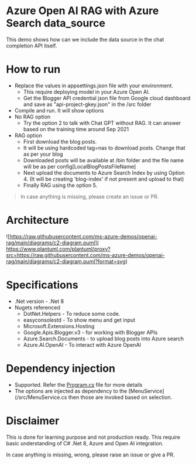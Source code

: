 # Azure Open AI RAG with Azure Search data_source

This demo shows how can we include the data source in the chat completion API itself.

# How to run
- Replace the values in appsettings.json file with your environment.
	- This require deploying model in your Azure Open AI.
	- Get the Blogger API credential json file from Google cloud dashboard and save as "api-project-gkey.json" in the /src folder
- Compile and run. It will show options
- No RAG option
	- Try the option 2 to talk with Chat GPT without RAG. It can answer based on the training time around Sep 2021
- RAG option
	- First download the blog posts.
	- It will be using hardcoded tag=nas to download posts. Change that as per your blog
	- Downloaded posts will be available at /bin folder and the file name will be as per config[LocalBlogPostsFileName]
	- Next upload the documents to Azure Search Index by using Option 4. (It will be creating 'blog-index' if not present and upload to that)
	- Finally RAG using the option 5.

> In case anything is missing, please create an issue or PR.

# Architecture

![https://raw.githubusercontent.com/ms-azure-demos/openai-rag/main/diagrams/c2-diagram.puml]( https://www.plantuml.com/plantuml/proxy?src=https://raw.githubusercontent.com/ms-azure-demos/openai-rag/main/diagrams/c2-diagram.puml?format=svg)

# Specifications

- .Net version - .Net 8
- Nugets referenced
	- DotNet.Helpers - To reduce some code.
	- easyconsolestd - To show menu and get input
	- Microsoft.Extensions.Hosting
	- Google.Apis.Blogger.v3 - for working with Blogger APIs
	- Azure.Search.Documents - to upload blog posts into Azure search
	- Azure.AI.OpenAI - To interact with Azure OpenAI
# Dependency injection

- Supported. Refer the [Program.cs](/src/Program.cs) file for more details
- The options are injected as dependency to the [MenuService](/src/MenuService.cs then those are invoked based on selection. 

# Disclaimer
This is done for learning purpose and not production ready. This require basic understanding of C# .Net 8, Azure and Open AI integration.

In case anything is missing, wrong, please raise an issue or give a PR.
